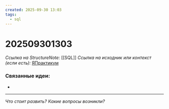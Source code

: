 ```yaml
---
created: 2025-09-30 13:03
tags:
  - sql
---
```

# 202509301303
*Ссылка на StructureNote:* [[SQL]]
*Ссылка на исходник или контекст (если есть):* [ЯПрактикум](https://practicum.yandex.ru/learn/backend-nodejs/courses/a4214ab0-2146-4152-b90e-651bf4c7ca5e/sprints/564244/topics/1b53ba64-4733-4307-b1cd-4bdadedf0af9/lessons/c09a29eb-f91f-4feb-b246-e7703fc2493d/)


### Связанные идеи:
* 
---

*Что стоит развить? Какие вопросы возникли?*